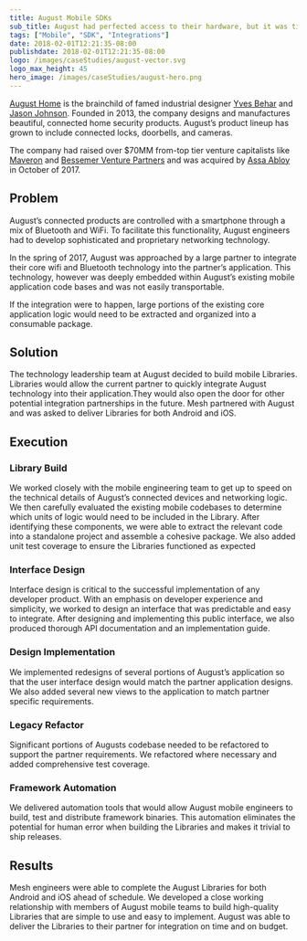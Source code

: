 ```yaml
---
title: August Mobile SDKs
sub_title: August had perfected access to their hardware, but it was time to open the doors to other developers.
tags: ["Mobile", "SDK", "Integrations"]
date: 2018-02-01T12:21:35-08:00
publishdate: 2018-02-01T12:21:35-08:00
logo: /images/caseStudies/august-vector.svg
logo_max_height: 45
hero_image: /images/caseStudies/august-hero.png
---
```


[August Home](http://august.com/) is the brainchild of famed industrial designer [Yves Behar](https://twitter.com/yvesbehar) and [Jason Johnson](https://twitter.com/jcjohnson). Founded in 2013, the company designs and manufactures beautiful, connected home security products. August’s product lineup has grown to include connected locks, doorbells, and cameras.

The company had raised over $70MM from-top tier venture capitalists like [Maveron](https://www.maveron.com/) and [Bessemer Venture Partners](https://www.bvp.com/) and was acquired by [Assa Abloy](https://www.assaabloy.com/en/com/) in October of 2017. 

## Problem

August’s connected products are controlled with a smartphone through a mix of Bluetooth and WiFi. To facilitate this functionality, August engineers had to develop sophisticated and proprietary networking technology.

In the spring of 2017, August was approached by a large partner to integrate their core wifi and Bluetooth technology into the partner’s application. This technology, however was deeply embedded within August’s existing mobile application code bases and was not easily transportable. 

If the integration were to happen, large portions of the existing core application logic would need to be extracted and organized into a consumable package.

## Solution

The technology leadership team at August decided to build mobile Libraries. Libraries would allow the current partner to quickly integrate August technology into their application.They would also open the door for other potential integration partnerships in the future. Mesh partnered with August and was asked to deliver Libraries for both Android and iOS. 

## Execution

### Library Build

We worked closely with the mobile engineering team to get up to speed on the technical details of August’s connected devices and networking logic. We then carefully evaluated the existing mobile codebases to determine which units of logic would need to be included in the Library. After identifying these components, we were able to extract the relevant code into a standalone project and assemble a cohesive package. We also added unit test coverage to ensure the Libraries functioned as expected

### Interface Design 

Interface design is critical to the successful implementation of any developer product. With an emphasis on developer experience and simplicity, we worked to design an interface that was predictable and easy to integrate. After designing and implementing this public interface, we also produced thorough API documentation and an implementation guide.

### Design Implementation 

We implemented redesigns of several portions of August’s application so that the user interface design would match the partner application designs. We also added several new views to the application to match partner specific requirements.

### Legacy Refactor

Significant portions of Augusts codebase needed to be refactored to support the partner requirements. We refactored where necessary and added comprehensive test coverage. 

### Framework Automation

We delivered automation tools that would allow August mobile engineers to build, test and distribute framework binaries. This automation eliminates the potential for human error when building the Libraries and makes it trivial to ship releases.

## Results

Mesh engineers were able to complete the August Libraries for both Android and iOS ahead of schedule. We developed a close working relationship with members of August mobile teams to build high-quality Libraries that are simple to use and easy to implement. August was able to deliver the Libraries to their partner for integration on time and on budget.
